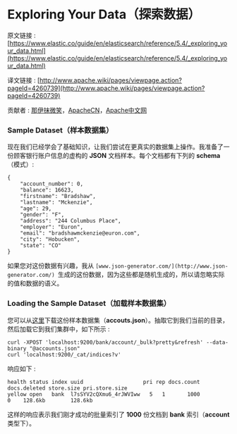 # Exploring Your Data（探索数据）

原文链接 : [https://www.elastic.co/guide/en/elasticsearch/reference/5.4/_exploring_your_data.html](https://www.elastic.co/guide/en/elasticsearch/reference/5.4/_exploring_your_data.html)

译文链接 : [http://www.apache.wiki/pages/viewpage.action?pageId=4260739](http://www.apache.wiki/pages/viewpage.action?pageId=4260739)

贡献者 : [那伊抹微笑](/display/~wangyangting)，[ApacheCN](/display/~apachecn)，[Apache中文网](/display/~apachechina)

### Sample Dataset（样本数据集）

现在我们已经学会了基础知识，让我们尝试在更真实的数据集上操作。我准备了一份顾客银行账户信息的虚构的 **JSON** 文档样本。每个文档都有下列的 **schema**（模式）: 

```
{
    "account_number": 0,
    "balance": 16623,
    "firstname": "Bradshaw",
    "lastname": "Mckenzie",
    "age": 29,
    "gender": "F",
    "address": "244 Columbus Place",
    "employer": "Euron",
    "email": "bradshawmckenzie@euron.com",
    "city": "Hobucken",
    "state": "CO"
}
```

如果您对这份数据有兴趣，我从 `[www.json-generator.com/](http://www.json-generator.com/) `生成的这份数据，因为这些都是随机生成的，所以请忽略实际的值和数据的语义。

### Loading the Sample Dataset（加载样本数据集）

您可以从[这里](https://github.com/elastic/elasticsearch/blob/master/docs/src/test/resources/accounts.json?raw=true)下载这份样本数据集（**accouts.json**）。抽取它到我们当前的目录，然后加载它到我们集群中，如下所示 : 

```
curl -XPOST 'localhost:9200/bank/account/_bulk?pretty&refresh' --data-binary "@accounts.json"
curl 'localhost:9200/_cat/indices?v'
```

响应如下 : 

```
health status index uuid                   pri rep docs.count docs.deleted store.size pri.store.size
yellow open   bank  l7sSYV2cQXmu6_4rJWVIww   5   1       1000            0    128.6kb        128.6kb
```

这样的响应表示我们刚才成功的批量索引了 **1000** 份文档到 **bank** 索引（**account** 类型下）。